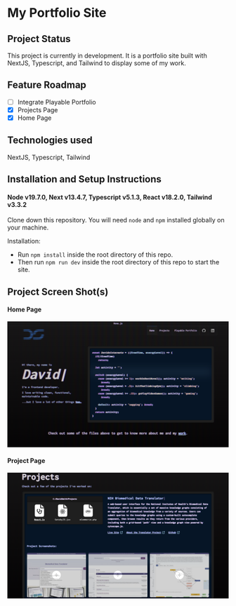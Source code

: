 # My Portfolio Site

## Project Status

This project is currently in development. It is a portfolio site built with NextJS, Typescript, and Tailwind to display some of my work.

## Feature Roadmap
- [ ] Integrate Playable Portfolio 
- [x] Projects Page
- [x] Home Page

## Technologies used

NextJS, Typescript, Tailwind

## Installation and Setup Instructions

#### Node v19.7.0, Next v13.4.7, Typescript v5.1.3, React v18.2.0, Tailwind v3.3.2

Clone down this repository. You will need `node` and `npm` installed globally on your machine.  

Installation:
- Run `npm install` inside the root directory of this repo. 
- Then run `npm run dev` inside the root directory of this repo to start the site. 


## Project Screen Shot(s)

#### Home Page
![Home Page](/assets/home.png?raw=true "Home Page")
#### Project Page
![Project Page](/assets/projects.png?raw=true "Project Page")
